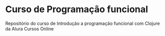 # Curso de Programação funcional

Repositório do curso de Introdução a programação funcional com Clojure da Alura Cursos Online
